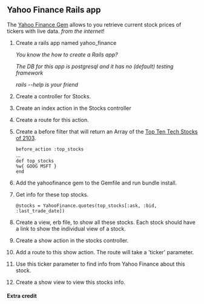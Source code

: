 ## Yahoo Finance Rails app
The [Yahoo Finance Gem](https://github.com/herval/yahoo-finance) allows to you retrieve current stock prices of tickers with live data. *from the internet*!

1. Create a rails app named yahoo_finance

	_You know the how to create a Rails app?_

	_The DB for this app is postgresql and it has no (default) testing framework_

	_rails --help is your friend_

2. Create a controller for Stocks.
3. Create an index action in the Stocks controller

	
	
4. Create a route for this action.

5. Create a before filter that will return an Array of the [Top Ten Tech Stocks of 2103](http://goo.gl/qygF3l).


    `before_action :top_stocks`  
      ...  
      `def top_stocks`  
         `%w{ GOOG MSFT }`  
      `end`


7. Add the yahoofinance gem to the Gemfile and run bundle install.
	
8. Get info for these top stocks.

    `@stocks = YahooFinance.quotes(top_stocks[:ask, :bid, :last_trade_date])`


7. Create a view, erb file, to show all these stocks. Each stock should have a link to show the individual view of a stock.

8. Create a show action in the stocks controller.
9. Add a route to this show action. The route will take a 'ticker' parameter.

10. Use this ticker parameter to find info from Yahoo Finance about this stock.
	 
11. Create a show view to view this stocks info.


#### Extra credit




